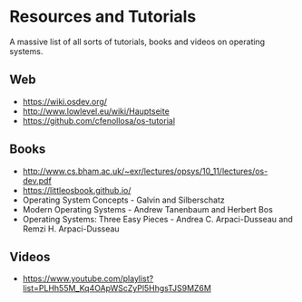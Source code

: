 # Resources and Tutorials

A massive list of all sorts of tutorials, books and videos on operating systems.

## Web

* https://wiki.osdev.org/
* http://www.lowlevel.eu/wiki/Hauptseite
* https://github.com/cfenollosa/os-tutorial
  

## Books

* http://www.cs.bham.ac.uk/~exr/lectures/opsys/10_11/lectures/os-dev.pdf
* https://littleosbook.github.io/
* Operating System Concepts - Galvin and Silberschatz
* Modern Operating Systems - Andrew Tanenbaum and Herbert Bos
* Operating Systems: Three Easy Pieces - Andrea C. Arpaci-Dusseau and Remzi H. Arpaci-Dusseau

## Videos

* https://www.youtube.com/playlist?list=PLHh55M_Kq4OApWScZyPl5HhgsTJS9MZ6M